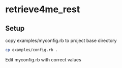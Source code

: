 retrieve4me_rest
================

Setup
----------------

copy examples/myconfig.rb to project base directory
```bash
cp examples/config.rb .
```
Edit myconfig.rb with correct values
